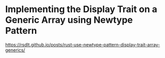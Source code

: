 # Implementing the Display Trait on a Generic Array using Newtype Pattern

<https://rsdlt.github.io/posts/rust-use-newtype-pattern-display-trait-array-generics/>
